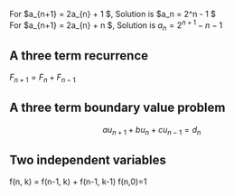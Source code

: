
For $a_{n+1} = 2a_{n} + 1  $, Solution is $a_n = 2^n - 1 $     
For $a_{n+1} = 2a_{n} + n $, Solution is $a_n = 2^{n+1} -n - 1$   


## A three term recurrence   
$F_{n+1} = F_n + F_{n-1}$

## A three term boundary value problem    
$$au_{n+1} + bu_n + cu_{n-1} = d_n$$

## Two independent variables
f(n, k) = f(n-1, k) + f(n-1, k-1)   f(n,0)=1

